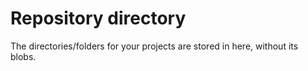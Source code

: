 # Repository directory

The directories/folders for your projects are stored in here, without its blobs.
